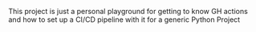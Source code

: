 This project is just a personal playground for getting to know GH actions and how to set up a CI/CD pipeline with it for a generic Python Project